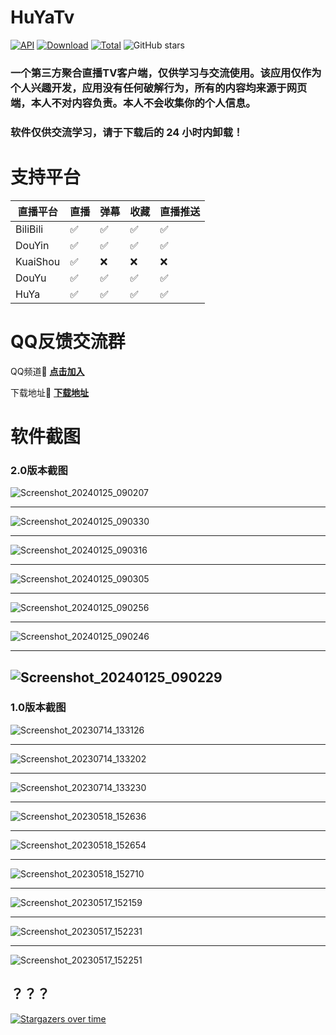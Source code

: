 # HuYaTv
[![API](https://img.shields.io/badge/API-19%2B-orange.svg?style=flat)](https://github.com/jayjd/HuYaTv)
[![Download](https://img.shields.io/github/v/release/jayjd/huyatv?color=orange&logoColor=orange&label=Download&logo=DocuSign)](https://github.com/jayjd/huyatv/releases/latest)
[![Total](https://shields.io/github/downloads/jayjd/huyatv/total?logo=Bookmeter&label=Counts&logoColor=yellow&color=yellow)](https://github.com/jayjd/huyatv/releases)
![GitHub stars](https://img.shields.io/github/stars/jayjd/huyatv?style=social)
### 一个第三方聚合直播TV客户端，仅供学习与交流使用。该应用仅作为个人兴趣开发，应用没有任何破解行为，所有的内容均来源于网页端，本人不对内容负责。本人不会收集你的个人信息。
### 软件仅供交流学习，请于下载后的 24 小时内卸载！
# 支持平台
| 直播平台                         | 直播       | 弹幕       | 收藏                                             | 直播推送                                               |
|------------------------------|----------|----------|--------------------------------------------------|--------------------------------------------------|
| BiliBili                         |✅|✅|✅|✅|
| DouYin                         |✅|✅|✅|✅|
| KuaiShou                         |✅|❌|❌|❌|
| DouYu                         |✅|✅|✅|✅|
| HuYa                         |✅|✅|✅|✅|

# QQ反馈交流群
QQ频道🔗 **[点击加入](https://pd.qq.com/s/ajih400ke)** 

下载地址🔗 **[下载地址](https://github.com/jayjd/huyatv/releases/latest)**
# 软件截图
### 2.0版本截图
![Screenshot_20240125_090207](https://github.com/jayjd/HuYaTv/assets/15134709/c6d58c01-9c3e-4bda-bbc9-c9c5728dd068)
****************************************************************************************************************
![Screenshot_20240125_090330](https://github.com/jayjd/HuYaTv/assets/15134709/bddf1e77-c503-46b6-bf5c-c7997e35a742)
****************************************************************************************************************
![Screenshot_20240125_090316](https://github.com/jayjd/HuYaTv/assets/15134709/1f620fab-1c60-4f34-be15-34c248c13c18)
****************************************************************************************************************
![Screenshot_20240125_090305](https://github.com/jayjd/HuYaTv/assets/15134709/692b8dd5-278a-480f-85ba-bdc7a6a2220d)
****************************************************************************************************************
![Screenshot_20240125_090256](https://github.com/jayjd/HuYaTv/assets/15134709/0b7fc632-31e8-4f61-9f0c-b8a9167b361a)
****************************************************************************************************************
![Screenshot_20240125_090246](https://github.com/jayjd/HuYaTv/assets/15134709/730ffd50-b14e-43db-9c7a-6ebe3c2a4f3d)
****************************************************************************************************************
![Screenshot_20240125_090229](https://github.com/jayjd/HuYaTv/assets/15134709/1dc21677-6fe3-4179-8e2c-ed32422b8dc9)
----------------------------------------------------------------------------------------------------------------
### 1.0版本截图
![Screenshot_20230714_133126](https://github.com/jayjd/HuYaTv/assets/15134709/69ccfe05-1189-4d0c-9fb8-725481539559)
****************************************************************************************************************
![Screenshot_20230714_133202](https://github.com/jayjd/HuYaTv/assets/15134709/720d1b15-4685-4892-a7b8-caed3a664b0d)
****************************************************************************************************************
![Screenshot_20230714_133230](https://github.com/jayjd/HuYaTv/assets/15134709/7734e7d4-3d05-4c17-b1dc-e9f5838303e9)
****************************************************************************************************************
![Screenshot_20230518_152636](https://github.com/jayjd/HuYaTv/assets/15134709/28362523-c3bd-4a7c-8b8e-28e591599df4)
****************************************************************************************************************
![Screenshot_20230518_152654](https://github.com/jayjd/HuYaTv/assets/15134709/868a4d3e-d9bb-4a15-8fe8-27ab2f95e48b)
****************************************************************************************************************
![Screenshot_20230518_152710](https://github.com/jayjd/HuYaTv/assets/15134709/213de232-8e61-4fef-bfd3-87b8f345d1fe)
****************************************************************************************************************
![Screenshot_20230517_152159](https://github.com/jayjd/HuYaTv/assets/15134709/ab5506f0-e002-45ae-adde-1c94e935ab9d)
****************************************************************************************************************
![Screenshot_20230517_152231](https://github.com/jayjd/HuYaTv/assets/15134709/5e27cb96-ad59-447c-89ba-d57a240bcd1e)
****************************************************************************************************************
![Screenshot_20230517_152251](https://github.com/jayjd/HuYaTv/assets/15134709/82b51eb7-ec66-4266-af7d-eb5be64ef855)


## ？？？
[![Stargazers over time](https://starchart.cc/jayjd/HuYaTv.svg)](https://starchart.cc/jayjd/HuYaTv)
